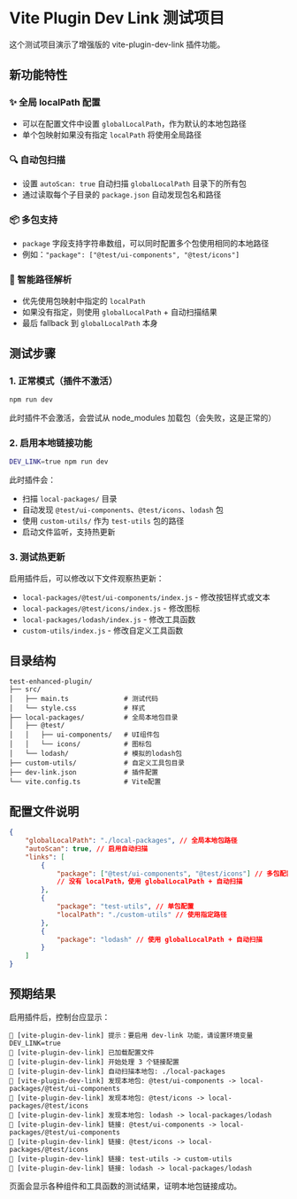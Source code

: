 # Vite Plugin Dev Link 测试项目

这个测试项目演示了增强版的 vite-plugin-dev-link 插件功能。

## 新功能特性

### ✨ 全局 localPath 配置

-   可以在配置文件中设置 `globalLocalPath`，作为默认的本地包路径
-   单个包映射如果没有指定 `localPath` 将使用全局路径

### 🔍 自动包扫描

-   设置 `autoScan: true` 自动扫描 `globalLocalPath` 目录下的所有包
-   通过读取每个子目录的 `package.json` 自动发现包名和路径

### 📦 多包支持

-   `package` 字段支持字符串数组，可以同时配置多个包使用相同的本地路径
-   例如：`"package": ["@test/ui-components", "@test/icons"]`

### 🎯 智能路径解析

-   优先使用包映射中指定的 `localPath`
-   如果没有指定，则使用 `globalLocalPath` + 自动扫描结果
-   最后 fallback 到 `globalLocalPath` 本身

## 测试步骤

### 1. 正常模式（插件不激活）

```bash
npm run dev
```

此时插件不会激活，会尝试从 node_modules 加载包（会失败，这是正常的）

### 2. 启用本地链接功能

```bash
DEV_LINK=true npm run dev
```

此时插件会：

-   扫描 `local-packages/` 目录
-   自动发现 `@test/ui-components`、`@test/icons`、`lodash` 包
-   使用 `custom-utils/` 作为 `test-utils` 包的路径
-   启动文件监听，支持热更新

### 3. 测试热更新

启用插件后，可以修改以下文件观察热更新：

-   `local-packages/@test/ui-components/index.js` - 修改按钮样式或文本
-   `local-packages/@test/icons/index.js` - 修改图标
-   `local-packages/lodash/index.js` - 修改工具函数
-   `custom-utils/index.js` - 修改自定义工具函数

## 目录结构

```
test-enhanced-plugin/
├── src/
│   ├── main.ts              # 测试代码
│   └── style.css            # 样式
├── local-packages/          # 全局本地包目录
│   ├── @test/
│   │   ├── ui-components/   # UI组件包
│   │   └── icons/           # 图标包
│   └── lodash/              # 模拟的lodash包
├── custom-utils/            # 自定义工具包目录
├── dev-link.json            # 插件配置
└── vite.config.ts           # Vite配置
```

## 配置文件说明

```json
{
    "globalLocalPath": "./local-packages", // 全局本地包路径
    "autoScan": true, // 启用自动扫描
    "links": [
        {
            "package": ["@test/ui-components", "@test/icons"] // 多包配置
            // 没有 localPath，使用 globalLocalPath + 自动扫描
        },
        {
            "package": "test-utils", // 单包配置
            "localPath": "./custom-utils" // 使用指定路径
        },
        {
            "package": "lodash" // 使用 globalLocalPath + 自动扫描
        }
    ]
}
```

## 预期结果

启用插件后，控制台应显示：

```
🔗 [vite-plugin-dev-link] 提示：要启用 dev-link 功能，请设置环境变量 DEV_LINK=true
🔗 [vite-plugin-dev-link] 已加载配置文件
🔗 [vite-plugin-dev-link] 开始处理 3 个链接配置
🔗 [vite-plugin-dev-link] 自动扫描本地包: ./local-packages
🔗 [vite-plugin-dev-link] 发现本地包: @test/ui-components -> local-packages/@test/ui-components
🔗 [vite-plugin-dev-link] 发现本地包: @test/icons -> local-packages/@test/icons
🔗 [vite-plugin-dev-link] 发现本地包: lodash -> local-packages/lodash
🔗 [vite-plugin-dev-link] 链接: @test/ui-components -> local-packages/@test/ui-components
🔗 [vite-plugin-dev-link] 链接: @test/icons -> local-packages/@test/icons
🔗 [vite-plugin-dev-link] 链接: test-utils -> custom-utils
🔗 [vite-plugin-dev-link] 链接: lodash -> local-packages/lodash
```

页面会显示各种组件和工具函数的测试结果，证明本地包链接成功。

